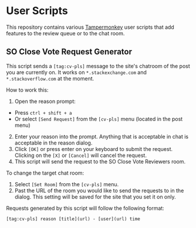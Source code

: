 # User Scripts


This repository contains various [Tampermonkey](http://tampermonkey.net/) user scripts that add features to the review queue or to the chat room.

## SO Close Vote Request Generator
This script sends a `[tag:cv-pls]` message to the site's chatroom of the post you are currently on. It works on `*.stackexchange.com` and `*.stackoverflow.com` at the moment.

How to work this:

1. Open the reason prompt:
  *  Press `ctrl + shift + a`
  *  Or select `[Send Request]` from the `[cv-pls]` menu (located in the post menu)
2. Enter your reason into the prompt. Anything that is acceptable in chat is acceptable in the reason dialog.
3. Click `[OK]` or press enter on your keyboard to submit the request. Clicking on the `[X]` or `[Cancel]` will cancel the request.
4. This script will send the request to the SO Close Vote Reviewers room.

To change the target chat room:

1. Select `[Set Room]` from the `[cv-pls]` menu.
2. Past the URL of the room you would like to send the requests to in the dialog. This setting will be saved for the site that you set it on only.

Requests generated by this script will follow the following format:

    [tag:cv-pls] reason [title](url) - [user](url) time
